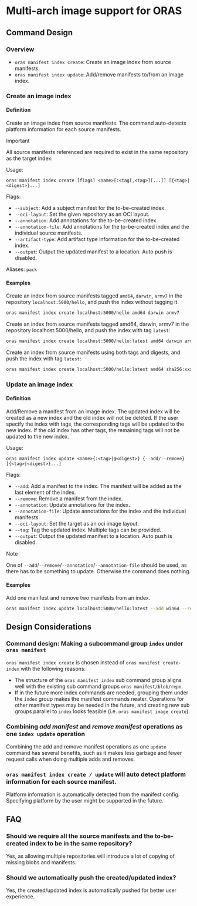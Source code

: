 # Multi-arch image support for ORAS

## Command Design

### Overview

- `oras manifest index create`: Create an image index from source manifests. 
- `oras manifest index update`: Add/remove manifests to/from an image index.

### Create an image index

#### Definition

Create an image index from source manifests. The command auto-detects platform information for each source manifests.

> [!IMPORTANT]
> All source manifests referenced are required to exist in the same repository as the target index.

Usage:
```
oras manifest index create [flags] <name>[:<tag[,<tag>][...]] [{<tag>|<digest>}...]
```

Flags:

- `--subject`: Add a subject manifest for the to-be-created index.
- `--oci-layout`: Set the given repository as an OCI layout.
- `--annotation`: Add annotations for the to-be-created index.
- `--annotation-file`: Add annotations for the to-be-created index and the individual source manifests.
- `--artifact-type`: Add artifact type information for the to-be-created index.
- `--output`: Output the updated manifest to a location. Auto push is disabled.

Aliases: `pack`

#### Examples

Create an index from source manifests tagged `amd64`, `darwin`, `armv7` in the repository `localhost:5000/hello`, and push the index without tagging it.

```sh
oras manifest index create localhost:5000/hello amd64 darwin armv7
```

Create an index from source manifests tagged amd64, darwin, armv7 in the repository localhost:5000/hello, and push the index with tag `latest`:

```sh
oras manifest index create localhost:5000/hello:latest amd64 darwin armv7
```

Create an index from source manifests using both tags and digests, and push the index with tag `latest`:

```sh
oras manifest index create localhost:5000/hello:latest amd64 sha256:xxx armv7
```

### Update an image index

#### Definition

Add/Remove a manifest from an image index. The updated index will be created as a new index and the old index will not be deleted. 
If the user specify the index with tags, the corresponding tags will be updated to the new index. If the old index has other tags, the remaining tags will not be updated to the new index.

Usage:

```
oras manifest index update <name>{:<tag>|@<digest>} {--add/--remove} [{<tag>|<digest>}...]
```

Flags:

- `--add`: Add a manifest to the index. The manifest will be added as the last element of the index.
- `--remove`: Remove a manifest from the index.
- `--annotation`: Update annotations for the index.
- `--annotation-file`: Update annotations for the index and the individual manifests.
- `--oci-layout`: Set the target as an oci image layout.
- `--tag`: Tag the updated index. Multiple tags can be provided.
- `--output`: Output the updated manifest to a location. Auto push is disabled.

> [!NOTE]
> One of `--add`/`--remove`/`--annotation`/`--annotation-file` should be used, as there has to be something to update. Otherwise the command does nothing.

#### Examples

Add one manifest and remove two manifests from an index.

```sh
oras manifest index update localhost:5000/hello:latest --add win64 --remove sha256:xxx --remove arm64
```

## Design Considerations

### Command design: Making a subcommand group `index` under `oras manifest`

`oras manifest index create` is chosen instead of `oras manifest create-index` with the following reasons:
* The structure of the `oras manifest index` sub command group aligns well with the existing sub command groups `oras manifest/blob/repo`.
* If in the future more index commands are needed, grouping them under the `index` group makes the manifest commands neater. Operations for other manifest types may be needed in the future, and creating new sub groups parallel to `index` looks feasible (i.e. `oras manifest image create`).

### Combining _add manifest_ and _remove manifest_ operations as one `index update` operation

Combining the add and remove manifest operations as one `update` command has several benefits, such as it makes less garbage and fewer request calls when doing multiple adds and removes.

### `oras manifest index create / update` will auto detect platform information for each source manifest.

Platform information is automatically detected from the manifest config. Specifying
platform by the user might be supported in the future.

## FAQ

### Should we require all the source manifests and the to-be-created index to be in the same repository?

Yes, as allowing multiple repositories will introduce a lot of copying of missing blobs and manifests.

### Should we automatically push the created/updated index?

Yes, the created/updated index is automatically pushed for better user experience.
